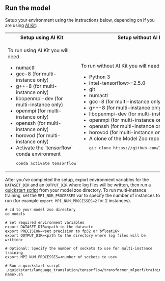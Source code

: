 <!--- 50. AI Kit -->
## Run the model

Setup your environment using the instructions below, depending on if you are
using [AI Kit](/docs/general/tensorflow/AIKit.md):

<table>
  <tr>
    <th>Setup using AI Kit</th>
    <th>Setup without AI Kit</th>
  </tr>
  <tr>
    <td>
      <p>To run using AI Kit you will need:</p>
      <ul>
        <li>numactl
        <li>gcc-8 (for multi-instance only)
        <li>g++-8 (for multi-instance only)
        <li>libopenmpi-dev (for multi-instance only)
        <li>openmpi (for multi-instance only)
        <li>openssh (for multi-instance only)
        <li>horovod (for multi-instance only)
        <li>Activate the `tensorflow` conda environment
        <pre>conda activate tensorflow</pre>
      </ul>
    </td>
    <td>
      <p>To run without AI Kit you will need:</p>
      <ul>
        <li>Python 3
        <li>intel-tensorflow>=2.5.0
        <li>git
        <li>numactl
        <li>gcc-8 (for multi-instance only)
        <li>g++-8 (for multi-instance only)
        <li>libopenmpi-dev (for multi-instance only)
        <li>openmpi (for multi-instance only)
        <li>openssh (for multi-instance only)
        <li>horovod (for multi-instance only)
        <li>A clone of the Model Zoo repo<br />
        <pre>git clone https://github.com/IntelAI/models.git</pre>
      </ul>
    </td>
  </tr>
</table>

After you've completed the setup, export environment variables for the `DATASET_DIR`
and an `OUTPUT_DIR` where log files will be written, then run a
[quickstart script](#quick-start-scripts) from your model zoo directory. To run
multi-instance training, set the `MPI_NUM_PROCESSES` var to specify the number of
instances to run (for example `export MPI_NUM_PROCESSES=2` for 2 instances).
```
# cd to your model zoo directory
cd models

# Set required environment variables
export DATASET_DIR=<path to the dataset>
export PRECISION=<set precision to fp32 or bfloat16>
export OUTPUT_DIR=<path to the directory where log files will be written>

# Optional: Specify the number of sockets to use for multi-instance training
export MPI_NUM_PROCESSES=<number of sockets to use>

# Run a quickstart script
./quickstart/language_translation/tensorflow/transformer_mlperf/training/cpu/<script name>.sh
```
